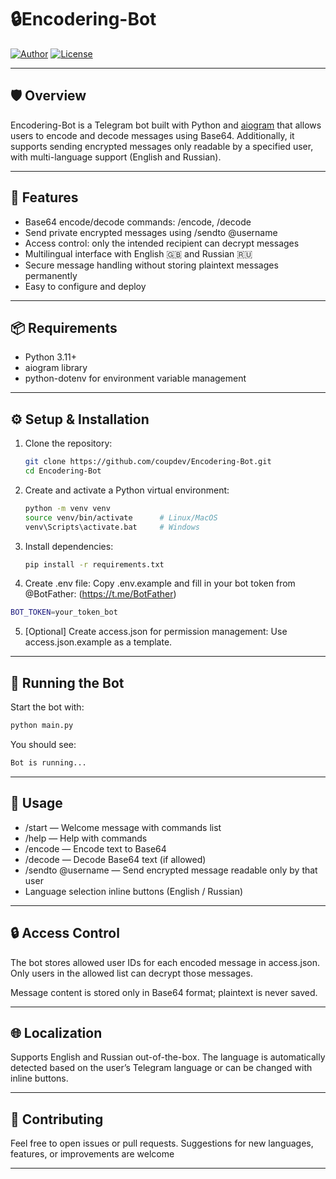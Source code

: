 # 🔒Encodering-Bot

[![Author](https://img.shields.io/badge/Author-@coupdev-blue)](https://coupdev.com)
[![License](https://img.shields.io/badge/License-MIT-blue)](#license)

---

## 🛡️ Overview

Encodering-Bot is a Telegram bot built with Python and [aiogram](https://docs.aiogram.dev/en/latest/) that allows users to encode and decode messages using Base64. Additionally, it supports sending encrypted messages only readable by a specified user, with multi-language support (English and Russian).

---

## 🚀 Features

- Base64 encode/decode commands: /encode, /decode
- Send private encrypted messages using /sendto @username <text>
- Access control: only the intended recipient can decrypt messages
- Multilingual interface with English 🇬🇧 and Russian 🇷🇺
- Secure message handling without storing plaintext messages permanently
- Easy to configure and deploy

---

## 📦 Requirements

- Python 3.11+
- aiogram library
- python-dotenv for environment variable management

---

## ⚙️ Setup & Installation

1. Clone the repository:

   ```bash
   git clone https://github.com/coupdev/Encodering-Bot.git
   cd Encodering-Bot
   ```

2. Create and activate a Python virtual environment:
   ```bash
   python -m venv venv
   source venv/bin/activate      # Linux/MacOS
   venv\Scripts\activate.bat     # Windows
   ```

3. Install dependencies:

   ```bash
   pip install -r requirements.txt
   ```

4. Create .env file:
Copy .env.example and fill in your bot token from @BotFather: (https://t.me/BotFather)

  ```bash
  BOT_TOKEN=your_token_bot
  ```

5. [Optional] Create access.json for permission management:
Use access.json.example as a template.

---

## 🚀 Running the Bot
Start the bot with:

```bash
python main.py
```

You should see:

```bash
Bot is running...
```

---

## 🤖 Usage
- /start — Welcome message with commands list
- /help — Help with commands
- /encode <text> — Encode text to Base64
- /decode <base64> — Decode Base64 text (if allowed)
- /sendto @username <text> — Send encrypted message readable only by that user
- Language selection inline buttons (English / Russian)

---

## 🔒 Access Control

The bot stores allowed user IDs for each encoded message in access.json. Only users in the allowed list can decrypt those messages.

Message content is stored only in Base64 format; plaintext is never saved.

---

## 🌐 Localization

Supports English and Russian out-of-the-box. The language is automatically detected based on the user’s Telegram language or can be changed with inline buttons.

---

## 🤝 Contributing

Feel free to open issues or pull requests. Suggestions for new languages, features, or improvements are welcome

---
